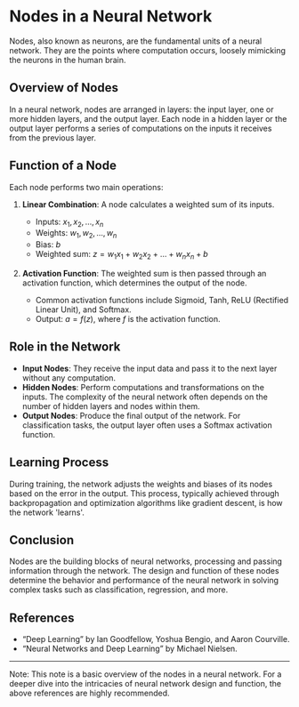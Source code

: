 # Nodes in a Neural Network

Nodes, also known as neurons, are the fundamental units of a neural network. They are the points where computation occurs, loosely mimicking the neurons in the human brain.

## Overview of Nodes

In a neural network, nodes are arranged in layers: the input layer, one or more hidden layers, and the output layer. Each node in a hidden layer or the output layer performs a series of computations on the inputs it receives from the previous layer.

## Function of a Node

Each node performs two main operations:

1. **Linear Combination**: A node calculates a weighted sum of its inputs.

   - Inputs: $x_1, x_2, \ldots, x_n$
   - Weights: $w_1, w_2, \ldots, w_n$
   - Bias: $b$
   - Weighted sum: $z = w_1x_1 + w_2x_2 + \ldots + w_nx_n + b$

2. **Activation Function**: The weighted sum is then passed through an activation function, which determines the output of the node.

   - Common activation functions include Sigmoid, Tanh, ReLU (Rectified Linear Unit), and Softmax.
   - Output: $a = f(z)$, where $f$ is the activation function.

## Role in the Network

- **Input Nodes**: They receive the input data and pass it to the next layer without any computation.
- **Hidden Nodes**: Perform computations and transformations on the inputs. The complexity of the neural network often depends on the number of hidden layers and nodes within them.
- **Output Nodes**: Produce the final output of the network. For classification tasks, the output layer often uses a Softmax activation function.

## Learning Process

During training, the network adjusts the weights and biases of its nodes based on the error in the output. This process, typically achieved through backpropagation and optimization algorithms like gradient descent, is how the network 'learns'.

## Conclusion

Nodes are the building blocks of neural networks, processing and passing information through the network. The design and function of these nodes determine the behavior and performance of the neural network in solving complex tasks such as classification, regression, and more.

## References

- “Deep Learning” by Ian Goodfellow, Yoshua Bengio, and Aaron Courville.
- “Neural Networks and Deep Learning” by Michael Nielsen.

---

Note: This note is a basic overview of the nodes in a neural network. For a deeper dive into the intricacies of neural network design and function, the above references are highly recommended.
